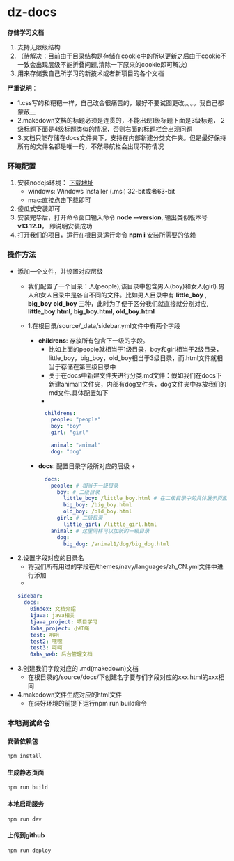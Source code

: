 # dz-docs

__存储学习文档__

1. 支持无限级结构
2. （待解决：目前由于目录结构是存储在cookie中的所以更新之后由于cookie不一致会出现层级不能折叠问题,清除一下原来的cookie即可解决）
3. 用来存储我自己所学习的新技术或者新项目的各个文档

__严重说明__：
  + 1.css写的和粑粑一样，自己改会很痛苦的，最好不要试图更改。。。。我自己都蒙蔽__
  + 2.makedown文档的标题必须是连贯的，不能出现1级标题下面是3级标题， 2级标题下面是4级标题类似的情况，否则右面的标题栏会出现问题
  + 3.文档只能存储在docs文件夹下，支持在内部新建分类文件夹。但是最好保持所有的文件名都是唯一的，不然导航栏会出现不符情况

### 环境配置

1. 安装nodejs环境： [下载地址](https://nodejs.org/en/download/)
    + windows: Windows Installer (.msi) 32-bit或者63-bit
    + mac:直接点击下载即可
2. 傻瓜式安装即可
3. 安装完毕后，打开命令窗口输入命令 __node --version__, 输出类似版本号 __v13.12.0__， 即说明安装成功
4. 打开我们的项目，运行在根目录运行命令 __npm i__ 安装所需要的依赖

### 操作方法

+ 添加一个文件，并设置对应层级
  + 我们配置了一个目录：人(people),该目录中包含男人(boy)和女人(girl).男人和女人目录中是各自不同的文件。比如男人目录中有 __little_boy__ , __big_boy__ __old_boy__ 三种，此时为了便于区分我们就直接就分别对应, __little_boy.html__,  __big_boy.html__, __old_boy.html__

  + 1.在根目录/source/_data/sidebar.yml文件中有两个字段
    + __childrens__: 存放所有包含下一级的字段。
      + 比如上面的people就相当于1级目录，boy和girl相当于2级目录，little_boy，big_boy，old_boy相当于3级目录，而.html文件就相当于存储在第三级目录中
      + 关于在docs中新建文件夹进行分类.md文件：假如我们在docs下新建animal1文件夹，内部有dog文件夹，dog文件夹中存放我们的md文件.具体配置如下
      + 
      ```yml
        childrens:
          people: "people"
          boy: "boy"
          girl: "girl"

          animal: "animal"
          dog: "dog"
      ```
    + __docs__: 配置目录字段所对应的层级
      + 
      ```yml
        docs:
          people: # 相当于一级目录
            boy: # 二级目录
              little_boy: /little_boy.html # 在二级目录中的具体展示页面
              big_boy: /big_boy.html
              old_boy: /old_boy.html
            girl: # 二级目录
              little_girl: /little_girl.html
          animal: # 这里同样可以加新的一级目录
            dog:
              big_dog: /animal1/dog/big_dog.html
      ```
+ 2.设置字段对应的目录名
  + 将我们所有用过的字段在/themes/navy/languages/zh_CN.yml文件中进行添加
  + 
  ```yml
  sidebar:
    docs:
      0index: 文档介绍
      1java: java相关
      1java_project: 项目学习
      1xhs_project: 小红绳
      test: 哈哈
      test2: 嘿嘿
      test3: 呵呵
      0xhs_web: 后台管理文档
  ```
+ 3.创建我们字段对应的 .md(makedown)文档
  + 在根目录的/source/docs/下创建名字要与们字段对应的xxx.html的xxx相同
+ 4.makedown文件生成对应的html文件
  + 在装好环境的前提下运行npm run build命令

### 本地调试命令

#### 安装依赖包

```
npm install
```

#### 生成静态页面

```
npm run build
```

#### 本地启动服务

```
npm run dev
```

#### 上传到github

```
npm run deploy
```